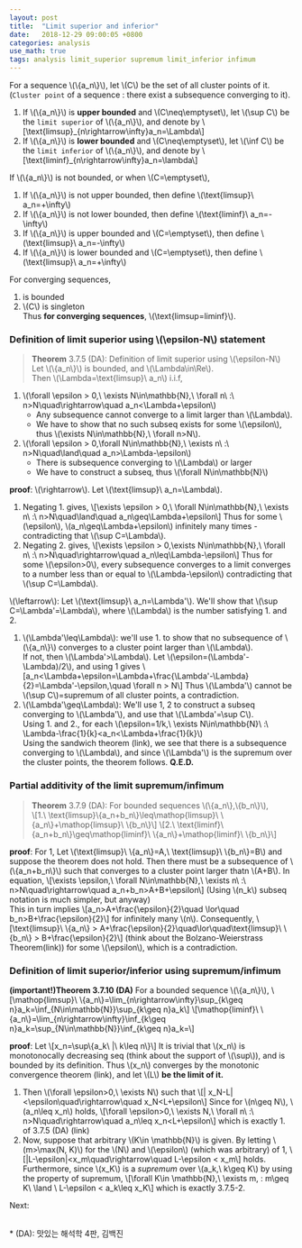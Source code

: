 ```yaml
---
layout: post
title:  "Limit superior and inferior"
date:   2018-12-29 09:00:05 +0800
categories: analysis
use_math: true
tags: analysis limit_superior supremum limit_inferior infimum
---
```


For a sequence \\(\\{a\_n\\}\\), let \\(C\\) be the set of all cluster points of it.  
(`Cluster point` of a sequence : there exist a subsequence converging to it).  
1. If \\(\\{a\_n\\}\\) is __upper bounded__ and \\(C\neq\emptyset\\), let \\(\sup C\\)  be the `limit superior` of \\(\\{a\_n\\}\\), and denote by \\[\text\{limsup\}\_\{n\rightarrow\infty\}a\_n=\Lambda\\]
2. If \\(\\{a\_n\\}\\) is __lower bounded__ and \\(C\neq\emptyset\\), let \\(\inf C\\)  be the `limit inferior` of \\(\\{a\_n\\}\\), and denote by \\[\text\{liminf\}\_\{n\rightarrow\infty\}a\_n=\lambda\\]

If \\(\\{a\_n\\}\\) is not bounded, or when \\(C=\emptyset\\), 
1. If \\(\\{a\_n\\}\\) is not upper bounded, then define \\(\text\{limsup\}\\ a\_n=+\infty\\)
2. If \\(\\{a\_n\\}\\) is not lower bounded, then define \\(\text\{liminf\}\\ a\_n=-\infty\\)
3. If \\(\\{a\_n\\}\\) is upper bounded and \\(C=\emptyset\\), then define \\(\text\{limsup\}\\ a\_n=-\infty\\)
4. If \\(\\{a\_n\\}\\) is lower bounded and \\(C=\emptyset\\), then define \\(\text\{limsup\}\\ a\_n=+\infty\\)


For converging sequences,
1. is bounded
2. \\(C\\) is singleton  
Thus __for converging sequences__, \\(\text\{limsup=liminf\}\\).


### Definition of limit superior using \\(\epsilon-N\\) statement
> __Theorem__ 3.7.5 (DA): Definition of limit superior using \\(\epsilon-N\\)  
Let \\(\\{a\_n\\}\\) is bounded, and \\(\Lambda\in\Re\\).  
Then \\(\Lambda=\text\{limsup\}\\ a\_n\\) i.i.f,
1. \\(\forall \epsilon > 0,\\ \exists N\in\mathbb\{N\},\\ \forall n\\ :\\ n>N\quad\rightarrow\quad a\_n<\Lambda+\epsilon\\)  
	* Any subsequence cannot converge to a limit larger than \\(\Lambda\\).
	* We have to show that no such subseq exists for some \\(\epsilon\\), thus \\(\exists N\in\mathbb\{N\},\\ \forall n>N\\).
2. \\(\forall \epsilon > 0,\forall N\in\mathbb\{N\},\\ \exists n\\ :\\ n>N\quad\land\quad a\_n>\Lambda-\epsilon\\)  
	* There is subsequence converging to \\(\Lambda\\) or larger
	* We have to construct a subseq, thus \\(\forall N\in\mathbb\{N\}\\)
	
__proof__: \\(\rightarrow\\). Let \\(\text\{limsup\}\\ a\_n=\Lambda\\).  
1. Negating 1. gives, 
\\[\exists \epsilon > 0,\\ \forall N\in\mathbb\{N\},\\ \exists n\\ :\\ n>N\quad\land\quad a\_n\geq\Lambda+\epsilon\\]
Thus for some \\(\epsilon\\), \\(a\_n\geq\Lambda+\epsilon\\) infinitely many times - contradicting that \\(\sup C=\Lambda\\).
2. Negating 2. gives,
\\[\exists \epsilon > 0,\exists N\in\mathbb\{N\},\\ \forall n\\ :\\ n>N\quad\rightarrow\quad a\_n\leq\Lambda-\epsilon\\]
Thus for some \\(\epsilon>0\\), every subsequence converges to a limit converges to a number less than or equal to \\(\Lambda-\epsilon\\) contradicting that \\(\sup C=\Lambda\\).

\\(\leftarrow\\): Let \\(\text\{limsup\}\\ a\_n=\Lambda'\\). We'll show that \\(\sup C=\Lambda'=\Lambda\\), where \\(\Lambda\\) is the number satisfying 1. and 2.  

1. \\(\Lambda'\leq\Lambda\\): we'll use 1. to show that no subsequence of \\(\\{a\_n\\}\\) converges to a cluster point larger than \\(\Lambda\\).  
If not, then \\(\Lambda'>\Lambda\\). Let \\(\epsilon=(\Lambda'-\Lambda)/2\\), and using 1 gives
\\[a\_n<\Lambda+\epsilon=\Lambda+\frac\{\Lambda'-\Lambda\}\{2\}=\Lambda'-\epsilon,\quad \forall n > N\\]
Thus \\(\Lambda'\\) cannot be \\(\sup C\\)=supremum of all cluster points, a contradiction.
2. \\(\Lambda'\geq\Lambda\\): We'll use 1, 2 to construct a subseq converging to \\(\Lambda'\\), and use that \\(\Lambda'=\sup C\\).  
Using 1. and 2., for each \\(\epsilon=1/k,\\ \exists N\in\mathbb\{N\}\\ :\\ \Lambda-\frac\{1\}\{k\}<a\_n<\Lambda+\frac\{1\}\{k\}\\)  
Using the sandwich theorem (link), we see that there is a subsequence converging to \\(\Lambda\\), and since \\(\Lambda'\\) is the supremum over the cluster points, the theorem follows. __Q.E.D.__


### Partial additivity of the limit supremum/infimum
> __Theorem__ 3.7.9 (DA): For bounded sequences \\(\\{a\_n\\},\\{b\_n\\}\\),  
\\[1.\\ \\text\{limsup\}\\{a\_n+b\_n\\}\leq\mathop\{limsup\}\\ \\{a\_n\\}+\mathop\{limsup\}\\ \\{b\_n\\}\\]
\\[2.\\ \\text\{liminf\}\\{a\_n+b\_n\\}\geq\mathop\{liminf\}\\ \\{a\_n\\}+\mathop\{liminf\}\\ \\{b\_n\\}\\]

__proof__: For 1, Let \\(\text\{limsup\}\\ \\{a\_n\\}=A,\\ \text\{limsup\}\\ \\{b\_n\\}=B\\) and suppose the theorem does not hold. Then there must be a subsequence of \\(\\{a\_n+b\_n\\}\\) such that converges to a cluster point larger thatn \\(A+B\\). In equation,
\\[\exists \epsilon,\\ \forall N\in\mathbb\{N\},\\ \exists n\\ :\\ n>N\quad\rightarrow\quad a\_n+b\_n>A+B+\epsilon\\]
(Using \\(n\_k\\) subseq notation is much simpler, but anyway)  
This in turn implies
\\[a\_n>A+\frac\{\epsilon\}\{2\}\quad \lor\quad b\_n>B+\frac\{\epsilon\}\{2\}\\]
for infinitely many \\(n\\). Consequently,
\\[\text\{limsup\}\\ \\{a\_n\\} > A+\frac\{\epsilon\}\{2\}\quad\lor\quad\text\{limsup\}\\ \\{b\_n\\} > B+\frac\{\epsilon\}\{2\}\\]
(think about the Bolzano-Weierstrass Theorem(link)) for some \\(\epsilon\\), which is a contradiction.



### Definition of limit superior/inferior using supremum/infimum
__(important!)Theorem 3.7.10 (DA)__ For a bounded sequence \\(\\{a\_n\\}\\), 
\\[\mathop\{limsup\}\\ \\{a\_n\\}=\lim\_\{n\rightarrow\infty\}\sup\_\{k\geq n\}a\_k=\inf\_\{N\in\mathbb\{N\}\}\sup\_\{k\geq n\}a\_k\\]
\\[\mathop\{liminf\}\\ \\{a\_n\\}=\lim\_\{n\rightarrow\infty\}\inf\_\{k\geq n\}a\_k=\sup\_\{N\in\mathbb\{N\}\}\inf\_\{k\geq n\}a\_k=\\]

__proof__: Let
\\[x\_n=\sup\\{a\_k\\ \|\\ k\leq n\\}\\]
It is trivial that \\(x\_n\\) is monotonocally decreasing seq (think about the support of \\(\sup\\)), and is bounded by its definition. Thus \\(x\_n\\) converges by the monotonic convergence theorem (link), and let \\(L\\) __be the limit of it.__  
1. Then \\(\forall \epsilon>0,\\ \exists N\\) such that
\\[\| x\_N-L\| <\epsilon\quad\rightarrow\quad x\_N<L+\epsilon\\]
Since for \\(n\geq N\\), \\(a\_n\leq x\_n\\) holds,
\\[\forall \epsilon>0,\\ \exists N,\\ \forall n\\ :\\ n>N\quad\rightarrow\quad a\_n\leq x\_n<L+\epsilon\\]
which is exactly 1. of 3.7.5 (DA) (link)
2. Now, suppose that arbitrary \\(K\in \mathbb\{N\}\\) is given. By letting \\(m>\max(N, K)\\) for the \\(N\\) and \\(\epsilon\\) (which was arbitrary) of 1, 
\\[\|L-\epsilon\|<x\_m\quad\rightarrow\quad L-\epsilon < x\_m\\]
holds. Furthermore, since \\(x\_K\\) is a _supremum_ over \\(a\_k,\\ k\geq K\\) by using the property of supremum, 
\\[\forall K\in \mathbb\{N\},\\ \exists m, : m\geq K\\ \land \\ L-\epsilon < a\_k\leq x\_K\\]
which is exactly 3.7.5-2. 


Next:  

<br/>
* (DA): 맛있는 해석학 4판, 김백진